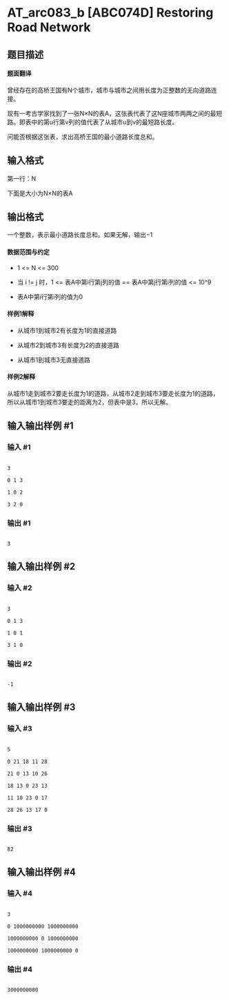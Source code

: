 # AT_arc083_b [ABC074D] Restoring Road Network

## 题目描述

#### 题面翻译
曾经存在的高桥王国有N个城市，城市与城市之间用长度为正整数的无向道路连接。

现有一考古学家找到了一张N×N的表A，这张表代表了这N座城市两两之间的最短路。即表中的第u行第v列的值代表了从城市u到v的最短路长度。

问能否根据这张表，求出高桥王国的最小道路长度总和。

## 输入格式

第一行：N
下面是大小为N×N的表A

## 输出格式

一个整数，表示最小道路长度总和。如果无解，输出−1
#### 数据范围与约定
- 1 <= N <= 300
- 当 i != j 时，1 <= 表A中第i行第j列的值 == 表A中第j行第i列的值 <= 10^9
- 表A中第i行第i列的值为0
#### 样例1解释
- 从城市1到城市2有长度为1的直接道路
- 从城市2到城市3有长度为2的直接道路
- 从城市1到城市3无直接道路
#### 样例2解释
从城市1走到城市2要走长度为1的道路，从城市2走到城市3要走长度为1的道路，所以从城市1到城市3要走的距离为2，但表中是3，所以无解。

## 输入输出样例 #1

### 输入 #1

```
3
0 1 3
1 0 2
3 2 0
```

### 输出 #1

```
3
```

## 输入输出样例 #2

### 输入 #2

```
3
0 1 3
1 0 1
3 1 0
```

### 输出 #2

```
-1
```

## 输入输出样例 #3

### 输入 #3

```
5
0 21 18 11 28
21 0 13 10 26
18 13 0 23 13
11 10 23 0 17
28 26 13 17 0
```

### 输出 #3

```
82
```

## 输入输出样例 #4

### 输入 #4

```
3
0 1000000000 1000000000
1000000000 0 1000000000
1000000000 1000000000 0
```

### 输出 #4

```
3000000000
```
